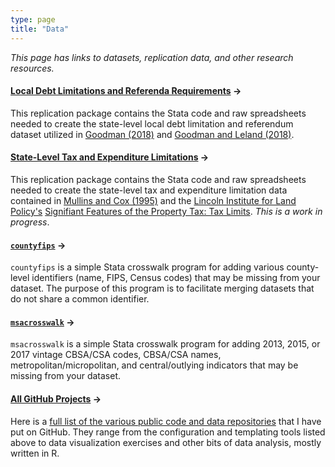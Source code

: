 ```yaml
---
type: page
title: "Data"
---
```


<p><em>This page has links to datasets, replication data, and other research resources.</em></p>

<div class="units-row">
<div class="unit-50">
<h4><a href="https://github.com/cbgoodman/localdebtlimits">Local Debt Limitations and Referenda Requirements</a> &rarr;</h4>
<p>This replication package contains the Stata code and raw spreadsheets needed to create the state-level local debt limitation and referendum dataset utilized in <a href = "https://dx.doi.org/10.1093/publius/pjx065">Goodman (2018)</a> and <a href = "https://dx.doi.org/10.1177/0275074018804665">Goodman and Leland (2018)</a>.</p>

<h4><a href="https://github.com/cbgoodman/tels-data" title="TEL data @ Github">State-Level Tax and Expenditure Limitations</a> &rarr;</h4>
<p>This replication package contains the Stata code and raw spreadsheets needed to create the state-level tax and expenditure limitation data contained in <a href="http://www.library.unt.edu/gpo/acir/Reports/information/M-194.pdf">Mullins and Cox (1995)</a> and the <a href="http://www.lincolninst.edu/">Lincoln Institute for Land Policy's</a> <a href="http://datatoolkits.lincolninst.edu/subcenters/significant-features-property-tax/Report_Tax_Limits.aspx">Signifiant Features of the Property Tax: Tax Limits</a>. <em>This is a work in progress</em>.</p>

</div>

<div class="unit-50">
<h4><a href="https://github.com/cbgoodman/countyfips"><code>countyfips</code></a> &rarr;</h4>
<p><code>countyfips</code> is a simple Stata crosswalk program for adding various county-level identifiers (name, FIPS, Census codes) that may be missing from your dataset. The purpose of this program is to facilitate merging datasets that do not share a common identifier.</p>

<h4><a href="https://github.com/cbgoodman/msacrosswalk"><code>msacrosswalk</code></a> &rarr;</h4>
<p><code>msacrosswalk</code> is a simple Stata crosswalk program for adding 2013, 2015, or 2017 vintage CBSA/CSA codes, CBSA/CSA names, metropolitan/micropolitan, and central/outlying indicators that may be missing from your dataset.</p>

<h4><a href="https://github.com/cbgoodman?tab=repositories">All GitHub Projects</a> &rarr;</h4>
<p>Here is a <a href="https://github.com/cbgoodman?tab=repositories">full list of the various public code and data repositories</a> that I have put on GitHub. They range from the configuration and templating tools listed above to data visualization exercises and other bits of data analysis, mostly written in R.</p>
</div>
</div>
</div>
</div>
</div>
